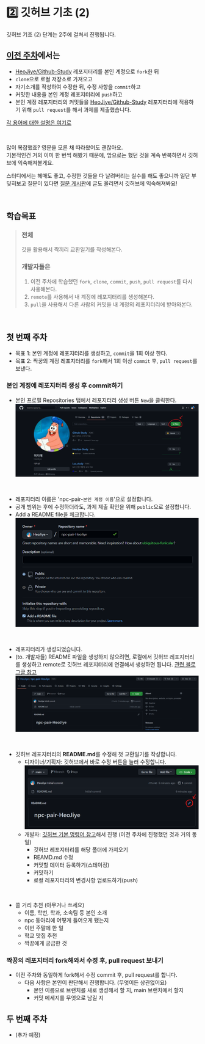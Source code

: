# 2️⃣ 깃허브 기초 (2)

깃허브 기조 (2) 단계는 2주에 걸쳐서 진행됩니다.

## [이전 주차](./github-basic-1.md)에서는 
- [HeoJiye/Github-Study](https://github.com/HeoJiye/Github-Study) 레포지터리를 본인 계정으로 `fork`한 뒤
- `clone`으로 로컬 저장소로 가져오고
- 자기소개를 작성하여 수정한 뒤, 수정 사항을 `commit`하고
- 커밋한 내용을 본인 계정 레포지터리에 `push`하고
- 본인 계정 레포지터리의 커밋들을 [HeoJiye/Github-Study](https://github.com/HeoJiye/Github-Study) 레포지터리에 적용하기 위해 `pull request`를 해서 과제를 제출했습니다.

[각 용어에 대한 설명은 여기로](./github-basic-zip.md)

<br>

많이 복잡했죠? 영문을 모른 채 따라왔어도 괜찮아요.  
기본적인건 거의 이미 한 번씩 해봤기 때문에, 앞으로는 했던 것을 계속 반복하면서 깃허브에 익숙해져볼게요.

스터디에서는 헤매도 좋고, 수정한 것들을 다 날려버리는 실수를 해도 좋으니까 일단 부딪혀보고 질문이 있다면 [질문 게시판](https://github.com/HeoJiye/Github-Study/discussions)에 글도 올리면서 깃허브에 익숙해져봐요!

<br>

## 학습목표
> ### 전체
> 깃을 활용해서 짝끼리 교환일기를 작성해본다.  
> 
> ### 개발자들은
> 1. 이전 주차에 학습했던 `fork`, `clone`, `commit`, `push`, `pull request`를 다시 사용해본다.
> 2. `remote`를 사용해서 내 계정에 레포지터리를 생성해본다. 
> 3. `pull`을 사용해서 다른 사람의 커밋을 내 계정의 레포지터리에 받아와본다. 

<br>

## 첫 번째 주차
- 목표 1: 본인 계정에 레포지터리를 생성하고, `commit`을 1회 이상 한다.
- 목표 2: 짝꿍의 계정 레포지터리를 `fork`해서 1회 이상 `commit` 후, `pull request`를 보낸다. 

### 본인 계정에 레포지터리 생성 후 commit하기
- 본인 프로필 Repositories 탭에서 레포지터리 생성 버튼 `New`을 클릭한다.
    ![깃허브에서 레포지터리 생성하기-1](./img/02-1.png)

<br>

- 레포지터리 이름은 'npc-pair-`본인 계정 이름`'으로 설정합니다.
- 공개 범위는 후에 수정하더라도, 과제 제출 확인을 위해 `public`으로 설정합니다.
- Add a README file을 체크합니다.
    ![깃허브에서 레포지터리 생성하기-2](./img/02-2.png)

<br>

- 레포지터리가 생성되었습니다.
- (to. 개발자들) README 파일을 생성하지 않으려면, 로컬에서 깃허브 레포지터리를 생성하고 remote로 깃허브 레포지터리에 연결해서 생성하면 됩니다. [관련 블로그글 참고](https://velog.io/@falling_star3/GitHub-Git-Repository-%EC%83%9D%EC%84%B1-%EB%B0%8F-git-init%EC%9C%BC%EB%A1%9C-%EB%A1%9C%EC%BB%AC-%EC%97%B0%EB%8F%99%ED%95%98%EB%8A%94-%EB%B0%A9%EB%B2%95%EB%A1%9C%EC%BB%AC-%EA%B9%83%ED%97%88%EB%B8%8C)
    ![깃허브에서 레포지터리 생성하기-3](./img/02-3.png)

<br>

- 깃허브 레포지터리의 **README.md**를 수정해 첫 교환일기를 작성합니다.
    - 디자이너/기획자: 깃허브에서 바로 수정 버튼을 눌러 수정합니다.
    ![커밋하기-디자이너/기획자](./img/02-4.png)
    - 개발자: [깃허브 기본 명령어 참고](./github-basic-zip.md#git-기본-명령어)해서 진행 (이전 주차에 진행했던 것과 거의 동일)
        + 깃허브 레포지터리를 해당 폴더에 가져오기
        + REAMD.md 수정
        + 커밋할 데이터 등록하기(스테이징)
        + 커밋하기
        + 로컬 레포지터리의 변경사항 업로드하기(push)

<br>

- 쓸 거리 추천 (아무거나 쓰세요)  
    + 이름, 학번, 학과, 소속팀 등 본인 소개
    + npc 동아리에 어떻게 들어오게 됐는지
    + 이번 주말에 한 일
    + 학교 맛집 추천
    + 짝꿍에게 궁금한 것

### 짝꿍의 레포지터리 fork해와서 수정 후, pull request 보내기
- 이전 주차와 동일하게 fork해서 수정 commit 후, pull request를 합니다.
    + 다음 사항은 본인이 판단해서 진행합니다. (무엇이든 상관없어요)
        + 본인 이름으로 브랜치를 새로 생성해서 할 지, main 브랜치에서 할지
        + 커밋 메세지를 무엇으로 남길 지

## 두 번째 주차
- (추가 예정)